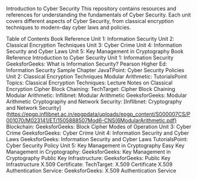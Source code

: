 
Introduction to Cyber Security
This repository contains resources and references for understanding the fundamentals of Cyber Security. Each unit covers different aspects of Cyber Security, from classical encryption techniques to modern-day cyber laws and policies.

Table of Contents
Book Reference
Unit 1: Information Security
Unit 2: Classical Encryption Techniques
Unit 3: Cyber Crime
Unit 4: Information Security and Cyber Laws
Unit 5: Key Management in Cryptography
Book Reference
Introduction to Cyber Security
Unit 1: Information Security
GeeksforGeeks: What is Information Security?
Pearson Higher Ed: Information Security Sample Chapter
JavaTPoint: Cyber Security Policies
Unit 2: Classical Encryption Techniques
Modular Arithmetic: TutorialsPoint
Topics:
Classical Encryption Techniques:
Lecture Notes on Classical Encryption
Cipher Block Chaining:
TechTarget: Cipher Block Chaining
Modular Arithmetic:
Inflibnet: Modular Arithmetic
GeeksforGeeks: Modular Arithmetic
Cryptography and Network Security:
[Inflibnet: Cryptography and Network Security](https://epgp.inflibnet.ac.in/epgpdata/uploads/epgp_content/S000007CS/P001070/M023141/ET/1505888507Mod6-CNS(6ModularArithmetic.pdf)
Blockchain:
GeeksforGeeks: Block Cipher Modes of Operation
Unit 3: Cyber Crime
GeeksforGeeks: Cyber Crime
Unit 4: Information Security and Cyber Laws
GeeksforGeeks: Information Security and Cyber Laws
TutorialsPoint: Cyber Security Policy
Unit 5: Key Management in Cryptography
Easy Key Management in Cryptography:
GeeksforGeeks: Key Management in Cryptography
Public Key Infrastructure:
GeeksforGeeks: Public Key Infrastructure
X.509 Certificate:
TechTarget: X.509 Certificate
X.509 Authentication Service:
GeeksforGeeks: X.509 Authentication Service
